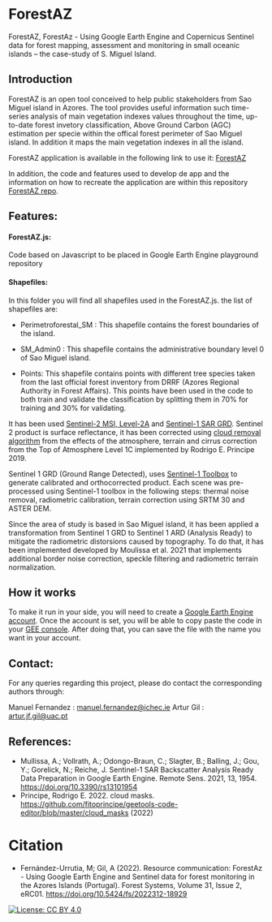 # ForestAZ
ForestAZ, ForestAz - Using Google Earth Engine and Copernicus Sentinel data for forest mapping, assessment and monitoring in small oceanic islands – the case-study of S. Miguel Island.

## Introduction
ForestAZ is an open tool conceived to help public stakeholders from Sao Miguel island in Azores. The tool provides useful information such time-series analysis of main vegetation indexes values throughout the time, up-to-date forest invetory classification, Above Ground Carbon (AGC) estimation per specie within the offical forest perimeter of Sao Miguel island. In addition it maps the main vegetation indexes in all the island. 

ForestAZ application is available in the following link to use it: [ForestAZ](https://manuferu.users.earthengine.app/view/forestaz)

In addition, the code and features used to develop de app and the information on how to recreate the application are within this repository [ForestAZ repo](https://github.com/Manuferu/ForestAZ).

## Features:

#### ForestAZ.js:
 Code based on Javascript to be placed in Google Earth Engine playground repository
#### Shapefiles:
 In this folder you will find all shapefiles used in the ForestAZ.js.
 the list of shapefiles are:
 - Perimetroforestal_SM : This shapefile contains the forest boundaries of the island.

 - SM_Admin0 : This shapefile contains the administrative boundary level 0 of Sao Miguel island.

 - Points: This shapefile contains points with different tree species taken from the last official forest inventory from DRRF (Azores Regional Authority in Forest Affairs). This points have been used in the code to both train and validate the classification by splitting them in 70% for training and 30% for validating.

It has been used [Sentinel-2 MSI, Level-2A](https://developers.google.com/earth-engine/datasets/catalog/COPERNICUS_S2_SR) and [Sentinel-1 SAR GRD](https://developers.google.com/earth-engine/datasets/catalog/COPERNICUS_S1_GRD?hl=en). Sentinel 2 product is surface reflectance, it has been corrected using [cloud removal algorithm](https://github.com/fitoprincipe/geetools-code-editor) from the effects of the atmosphere, terrain and cirrus correction from the Top of Atmosphere Level 1C implemented by Rodrigo E. Principe 2019.

Sentinel 1 GRD (Ground Range Detected), uses [Sentinel-1 Toolbox](https://elib.dlr.de/89926/) to generate calibrated and orthocorrected product. Each scene was pre-processed using Sentinel-1 toolbox in the following steps: thermal noise removal, radiometric calibration, terrain correction using SRTM 30 and ASTER DEM.

Since the area of study is based in Sao Miguel island, it has been applied a transformation from Sentinel 1 GRD to Sentinel 1 ARD (Analysis Ready) to mitigate the radiometric distorsions caused by topography. To do that, it has been implemented developed by Moulissa et al. 2021 that implements additional border noise correction, speckle filtering  and radiometric terrain normalization.

## How it works

To make it run in your side, you will need to create a [Google Earth Engine account](https://developers.google.com/earth-engine). Once the account is set, you will be able to copy paste the code in your [GEE console](https://code.earthengine.google.com/). After doing that, you can save the file with the name you want in your account.

## Contact:

 For any queries regarding this project, please do contact the corresponding authors through:

 Manuel Fernandez : manuel.fernandez@ichec.ie
 Artur Gil : artur.jf.gil@uac.pt 

## References:

- Mullissa, A.; Vollrath, A.; Odongo-Braun, C.; Slagter, B.; Balling, J.; Gou, Y.; Gorelick, N.; Reiche, J. Sentinel-1 SAR Backscatter Analysis Ready Data Preparation in Google Earth Engine. Remote Sens. 2021, 13, 1954. https://doi.org/10.3390/rs13101954
- Principe, Rodrigo E. 2022. cloud masks. https://github.com/fitoprincipe/geetools-code-editor/blob/master/cloud_masks (2022)

# Citation

- Fernández-Urrutia, M; Gil, A (2022). Resource communication: ForestAz - Using Google Earth Engine and Sentinel  data for forest monitoring in the Azores Islands (Portugal). Forest Systems, Volume 31, Issue 2, eRC01. https://doi.org/10.5424/fs/2022312-18929

[![License: CC BY 4.0](https://img.shields.io/badge/License-CC%20BY%204.0-lightgrey.svg)](https://creativecommons.org/licenses/by/4.0/)
